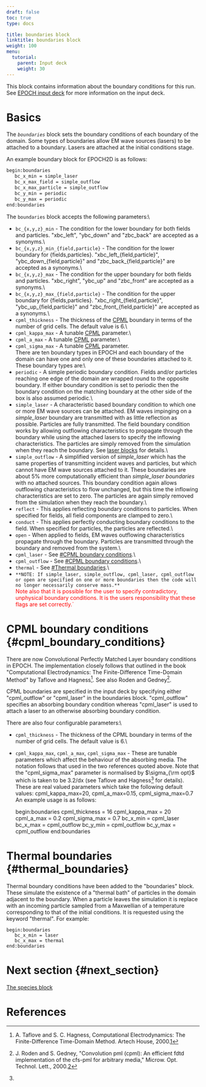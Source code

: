 ```yaml
---
draft: false
toc: true
type: docs

title: boundaries block
linktitle: boundaries block
weight: 100
menu:
  tutorial:
    parent: Input deck
    weight: 30
---
```


This block contains information about the boundary conditions for this
run. See [EPOCH input deck][Input_deck] for more
information on the input deck.

# Basics

The *`boundaries`* block sets the boundary conditions of each
boundary of the domain. Some types of boundaries allow EM wave sources
(lasers) to be attached to a boundary. Lasers are attached at the
initial conditions stage.

An example boundary block for EPOCH2D is as follows:

```perl
begin:boundaries
   bc_x_min = simple_laser
   bc_x_max_field = simple_outflow
   bc_x_max_particle = simple_outflow
   bc_y_min = periodic
   bc_y_max = periodic
end:boundaries
```

The `boundaries` block accepts the following parameters:\
- `bc_{x,y,z}_min` - The condition for the lower boundary
for both fields and particles. "xbc_left", "ybc_down" and "zbc_back"
are accepted as a synonyms.\
- `bc_{x,y,z}_min_{field,particle}` - The condition for
the lower boundary for {fields,particles}.
"xbc_left_{field,particle}", "ybc_down_{field,particle}" and
"zbc_back_{field,particle}" are accepted as a synonyms.\
- `bc_{x,y,z}_max` - The condition for the upper boundary
for both fields and particles. "xbc_right", "ybc_up" and "zbc_front"
are accepted as a synonyms.\
- `bc_{x,y,z}_max_{field,particle}` - The condition for
the upper boundary for {fields,particles}.
"xbc_right_{field,particle}", "ybc_up_{field,particle}" and
"zbc_front_{field,particle}" are accepted as a synonyms.\
- `cpml_thickness` - The thickness of the
[CPML](#cpml_boundary_conditions) boundary in terms of the
number of grid cells. The default value is 6.\
- `cpml_kappa_max` - A tunable
[CPML](#cpml_boundary_conditions) parameter.\
- `cpml_a_max` - A tunable
[CPML](#cpml_boundary_conditions) parameter.\
- `cpml_sigma_max` - A tunable
[CPML](#cpml_boundary_conditions) parameter.\
There are ten boundary types in EPOCH and each boundary of the domain
can have one and only one of these boundaries attached to it. These
boundary types are:\
- `periodic` - A simple periodic boundary condition. Fields
and/or particles reaching one edge of the domain are wrapped round to
the opposite boundary. If either boundary condition is set to periodic
then the boundary condition on the matching boundary at the other side
of the box is also assumed periodic.\
- `simple_laser` - A characteristic based boundary condition
to which one or more EM wave sources can be attached. EM waves impinging
on a *simple_laser* boundary are transmitted with as little reflection
as possible. Particles are fully transmitted. The field boundary
condition works by allowing outflowing characteristics to propagate
through the boundary while using the attached lasers to specify the
inflowing characteristics. The particles are simply removed from the
simulation when they reach the boundary. See [ laser
blocks][Input_deck_laser] for details.\
- `simple_outflow` - A simplified version of *simple_laser*
which has the same properties of transmitting incident waves and
particles, but which cannot have EM wave sources attached to it. These
boundaries are about 5% more computationally efficient than
*simple_laser boundaries* with no attached sources. This boundary
condition again allows outflowing characteristics to flow unchanged, but
this time the inflowing characteristics are set to zero. The particles
are again simply removed from the simulation when they reach the
boundary.\
- `reflect` - This applies reflecting boundary conditions to
particles. When specified for fields, all field components are clamped
to zero.\
- `conduct` - This applies perfectly conducting boundary
conditions to the field. When specified for particles, the particles are
reflected.\
- `open` - When applied to fields, EM waves outflowing
characteristics propagate through the boundary. Particles are
transmitted through the boundary and removed from the system.\
- `cpml_laser` - See [\#CPML boundary
conditions](#cpml_boundary_conditions).\
- `cpml_outflow` - See [\#CPML boundary
conditions](#cpml_boundary_conditions).\
- `thermal` - See [\#Thermal
boundaries](#thermal_boundaries).\
- `**NOTE: If simple_laser, simple_outflow, cpml_laser,
cpml_outflow or open are specified on one or more boundaries then the
code will no longer necessarily conserve mass.**`\
<span style="color:#ff0000">Note also that it is possible for the user
to specify contradictory, unphysical boundary conditions. It is the
users responsibility that these flags are set correctly.`

# CPML boundary conditions {#cpml_boundary_conditions}

There are now Convolutional Perfectly Matched Layer boundary conditions
in EPOCH. The implementation closely follows that outlined in the book
"Computational Electrodynamics: The Finite-Difference Time-Domain
Method" by Taflove and Hagness[^1]. See also Roden and Gedney[^2].

CPML boundaries are specified in the input deck by specifying either
"cpml_outflow" or "cpml_laser" in the boundaries block.
"cpml_outflow" specifies an absorbing boundary condition whereas
"cpml_laser" is used to attach a laser to an otherwise absorbing
boundary condition.

There are also four configurable parameters:\
- `cpml_thickness` - The thickness of the CPML boundary in
terms of the number of grid cells. The default value is 6.\
- `cpml_kappa_max`, `cpml_a_max`,
`cpml_sigma_max` - These are tunable parameters which
affect the behaviour of the absorbing media. The notation follows that
used in the two references quoted above. Note that the
"cpml_sigma_max" parameter is normalised by $\sigma_{\rm opt}$ which
is taken to be 3.2/dx (see Taflove and Hagness[^3] for details). These
are real valued parameters which take the following default values:
cpml_kappa_max=20, cpml_a_max=0.15, cpml_sigma_max=0.7\
An example usage is as follows:

    begin:boundaries
       cpml_thickness = 16
       cpml_kappa_max = 20
       cpml_a_max = 0.2
       cpml_sigma_max = 0.7
       bc_x_min = cpml_laser
       bc_x_max = cpml_outflow
       bc_y_min = cpml_outflow
       bc_y_max = cpml_outflow
    end:boundaries

# Thermal boundaries {#thermal_boundaries}

Thermal boundary conditions have been added to the "boundaries" block.
These simulate the existence of a "thermal bath" of particles in the
domain adjacent to the boundary. When a particle leaves the simulation
it is replace with an incoming particle sampled from a Maxwellian of a
temperature corresponding to that of the initial conditions. It is
requested using the keyword "thermal". For example:

    begin:boundaries
       bc_x_min = laser
       bc_x_max = thermal
    end:boundaries

# Next section {#next_section}

[The species block][Input_deck_species]

# References

<references />

[^1]: A. Taflove and S. C. Hagness, Computational Electrodynamics: The
    Finite-Difference Time-Domain Method. Artech House,
    2000.[1](https://www.researchgate.net/publication/202924435_Computational_Electrodynamics_The_Finite-Difference_Time-Domain_Method)

[^2]: J. Roden and S. Gedney, "Convolution pml (cpml): An efficient fdtd
    implementation of the cfs-pml for arbitrary media," Microw. Opt.
    Technol. Lett.,
    2000.[2](https://www.researchgate.net/publication/228078114_Convolutional_PML_CPML_an_efficient_FDTD_implementation_of_the_CFS-PML_for_arbitrary_media)

[^3]: 


<!-- ########################  Cross references  ######################## -->


[Acknowledging_EPOCH]: /tutorial/acknowledging_epoch
[Basic_examples]: /tutorial/basic_examples
[Basic_examples__focussing_a_gaussian_beam]: /tutorial/basic_examples/#focussing_a_gaussian_beam
[Binary_files]: /tutorial/binary_files
[Calculable_particle_properties]: /tutorial/calculable_particle_properties
[Compiler_Flags]: /tutorial/compiler_flags
[Compiling]: /tutorial/compiling
[FAQ]: /tutorial/faq
[FAQ__how_do_i_obtain_the_code]: /tutorial/faq/#how_do_i_obtain_the_code
[Input_deck]: /tutorial/input_deck
[Input_deck_adf]: /tutorial/input_deck_adf
[Input_deck_boundaries]: /tutorial/input_deck_boundaries
[Input_deck_boundaries__cpml_boundary_conditions]: /tutorial/input_deck_boundaries/#cpml_boundary_conditions
[Input_deck_boundaries__thermal_boundary_conditions]: /tutorial/input_deck_boundaries/#thermal_boundary_conditions
[Input_deck_collisions]: /tutorial/input_deck_collisions
[Input_deck_constant]: /tutorial/input_deck_constant
[Input_deck_control]: /tutorial/input_deck_control
[Input_deck_control__basics]: /tutorial/input_deck_control/#basics
[Input_deck_control__maxwell_solvers]: /tutorial/input_deck_control/#maxwell_solvers
[Input_deck_control__requesting_output_dumps_at_run_time]: /tutorial/input_deck_control/#requesting_output_dumps_at_run_time
[Input_deck_control__stencil_block]: /tutorial/input_deck_control/#stencil_block
[Input_deck_control__strided_current_filtering]: /tutorial/input_deck_control/#strided_current_filtering
[Input_deck_dist_fn]: /tutorial/input_deck_dist_fn
[Input_deck_fields]: /tutorial/input_deck_fields
[Input_deck_injector]: /tutorial/input_deck_injector
[Input_deck_injector__keys]: /tutorial/input_deck_injector/#keys
[Input_deck_laser]: /tutorial/input_deck_laser
[Input_deck_operator]: /tutorial/input_deck_operator
[Input_deck_output__directives]: /tutorial/input_deck_output/#directives
[Input_deck_output_block]: /tutorial/input_deck_output_block
[Input_deck_output_block__derived_variables]: /tutorial/input_deck_output_block/#derived_variables
[Input_deck_output_block__directives]: /tutorial/input_deck_output_block/#directives
[Input_deck_output_block__dumpmask]: /tutorial/input_deck_output_block/#dumpmask
[Input_deck_output_block__multiple_output_blocks]: /tutorial/input_deck_output_block/#multiple_output_blocks
[Input_deck_output_block__particle_variables]: /tutorial/input_deck_output_block/#particle_variables
[Input_deck_output_block__single-precision_output]: /tutorial/input_deck_output_block/#single-precision_output
[Input_deck_output_global]: /tutorial/input_deck_output_global
[Input_deck_particle_file]: /tutorial/input_deck_particle_file
[Input_deck_probe]: /tutorial/input_deck_probe
[Input_deck_qed]: /tutorial/input_deck_qed
[Input_deck_species]: /tutorial/input_deck_species
[Input_deck_species__arbitrary_distribution_functions]: /tutorial/input_deck_species/#arbitrary_distribution_functions
[Input_deck_species__ionisation]: /tutorial/input_deck_species/#ionisation
[Input_deck_species__maxwell_juttner_distributions]: /tutorial/input_deck_species/#maxwell_juttner_distributions
[Input_deck_species__particle_migration_between_species]: /tutorial/input_deck_species/#particle_migration_between_species
[Input_deck_species__species_boundary_conditions]: /tutorial/input_deck_species/#species_boundary_conditions
[Input_deck_subset]: /tutorial/input_deck_subset
[Input_deck_window]: /tutorial/input_deck_window
[Landing]: /tutorial/landing
[Landing_Page]: /tutorial/landing_page
[Libraries]: /tutorial/libraries
[Links]: /tutorial/links
[Maths_parser__functions]: /tutorial/maths_parser/#functions
[Non-thermal_initial_conditions]: /tutorial/non-thermal_initial_conditions
[Previous_versions]: /tutorial/previous_versions
[Python]: /tutorial/python
[Running]: /tutorial/running
[SDF_Landing_Page]: /tutorial/sdf_landing_page
[Structure]: /tutorial/structure
[Using_EPOCH_in_practice]: /tutorial/using_epoch_in_practice
[Using_EPOCH_in_practice__manually_overriding_particle_parameters_set_by_the_autoloader]: /tutorial/using_epoch_in_practice/#manually_overriding_particle_parameters_set_by_the_autoloader
[Using_EPOCH_in_practice__parameterising_input_decks]: /tutorial/using_epoch_in_practice/#parameterising_input_decks
[Using_delta_f]: /tutorial/using_delta_f
[Visualising_SDF_files_with_IDL_or_GDL]: /tutorial/visualising_sdf_files_with_idl_or_gdl
[Visualising_SDF_files_with_LLNL_VisIt]: /tutorial/visualising_sdf_files_with_llnl_visit
[Workshop_examples]: /tutorial/workshop_examples
[Workshop_examples__a_2d_laser]: /tutorial/workshop_examples/#a_2d_laser
[Workshop_examples__a_basic_em-field_simulation]: /tutorial/workshop_examples/#a_basic_em-field_simulation
[Workshop_examples__getting_the_example_decks_for_this_workshop]: /tutorial/workshop_examples/#getting_the_example_decks_for_this_workshop
[Workshop_examples__specifying_particle_species]: /tutorial/workshop_examples/#specifying_particle_species
[Workshop_examples_continued]: /tutorial/workshop_examples_continued
